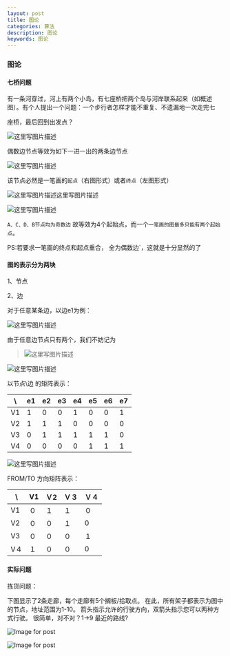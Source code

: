 ```yaml
---
layout: post
title: 图论
categories: 算法
description: 图论
keywords: 图论
---
```


### 图论



#### 七桥问题

有一条河穿过，河上有两个小岛，有七座桥把两个岛与河岸联系起来（如概述图）。有个人提出一个问题：一个步行者怎样才能不重复、不遗漏地一次走完七

座桥，最后回到出发点？

![这里写图片描述](https://img-blog.csdn.net/20180904225935815?watermark/2/text/aHR0cHM6Ly9ibG9nLmNzZG4ubmV0L3FxXzQzMTMzMTM1/font/5a6L5L2T/fontsize/400/fill/I0JBQkFCMA==/dissolve/70)





偶数边节点等效为如下一进一出的两条边节点

![这里写图片描述](https://img-blog.csdn.net/20180904223959445?watermark/2/text/aHR0cHM6Ly9ibG9nLmNzZG4ubmV0L3FxXzQzMTMzMTM1/font/5a6L5L2T/fontsize/400/fill/I0JBQkFCMA==/dissolve/70)



该节点必然是一笔画的`起点`（右图形式）或者`终点`（左图形式）

![这里写图片描述这里写图片描述](https://img-blog.csdn.net/20180904224437296?watermark/2/text/aHR0cHM6Ly9ibG9nLmNzZG4ubmV0L3FxXzQzMTMzMTM1/font/5a6L5L2T/fontsize/400/fill/I0JBQkFCMA==/dissolve/70)



![这里写图片描述](https://img-blog.csdn.net/20180904225804940?watermark/2/text/aHR0cHM6Ly9ibG9nLmNzZG4ubmV0L3FxXzQzMTMzMTM1/font/5a6L5L2T/fontsize/400/fill/I0JBQkFCMA==/dissolve/70)



`A、C、D、B节点均为奇数边`
故等效为4个起始点，而一个`一笔画的图最多只能有两个起始点`。

PS:若要求一笔画的终点和起点重合， 全为偶数边`，这就是十分显然的了





#### 图的表示分为两块

1、节点

2、边

对于任意某条边，以边e1为例：

> 

![这里写图片描述](https://img-blog.csdn.net/20180904231631504?watermark/2/text/aHR0cHM6Ly9ibG9nLmNzZG4ubmV0L3FxXzQzMTMzMTM1/font/5a6L5L2T/fontsize/400/fill/I0JBQkFCMA==/dissolve/70)





由于任意边节点只有两个，我们不妨记为

> ![这里写图片描述](https://img-blog.csdn.net/2018090423172334?watermark/2/text/aHR0cHM6Ly9ibG9nLmNzZG4ubmV0L3FxXzQzMTMzMTM1/font/5a6L5L2T/fontsize/400/fill/I0JBQkFCMA==/dissolve/70)





![这里写图片描述](https://img-blog.csdn.net/2018090423132222?watermark/2/text/aHR0cHM6Ly9ibG9nLmNzZG4ubmV0L3FxXzQzMTMzMTM1/font/5a6L5L2T/fontsize/400/fill/I0JBQkFCMA==/dissolve/70)



以节点\边 的矩阵表示：

| \    | e1   | e2   | e3   | e4   | e5   | e6   | e7   |
| ---- | ---- | ---- | ---- | ---- | ---- | ---- | ---- |
| V1   | 1    | 0    | 0    | 1    | 0    | 0    | 1    |
| V2   | 1    | 1    | 1    | 0    | 0    | 0    | 0    |
| V3   | 0    | 1    | 1    | 1    | 1    | 1    | 0    |
| V4   | 0    | 0    | 0    | 0    | 1    | 1    | 1    |





![这里写图片描述](https://img-blog.csdn.net/20180905111831161?watermark/2/text/aHR0cHM6Ly9ibG9nLmNzZG4ubmV0L3FxXzQzMTMzMTM1/font/5a6L5L2T/fontsize/400/fill/I0JBQkFCMA==/dissolve/70)



FROM/TO 方向矩阵表示：

| \    | V1   | Ｖ2  | Ｖ３ | Ｖ４ |
| ---- | ---- | ---- | ---- | ---- |
| V1   | ０   | １   | １   | ０   |
| V2   | ０   | ０   | １   | 0    |
| V3   | ０   | ０   | ０   | １   |
| V４  | １   | ０   | ０   | 0    |



#### 实际问题

拣货问题：

下图显示了2条走廊，每个走廊有5个搁板/拾取点。 在此，所有架子都表示为图中的节点，地址范围为1-10。 箭头指示允许的行驶方向，双箭头指示您可以两种方式行驶。 很简单，对不对？1->9 最近的路线?

![Image for post](https://img-service.csdnimg.cn/img_convert/ad05cf8f3815e38d7e980966ec20489b.png)



![Image for post](https://img-service.csdnimg.cn/img_convert/3c2f437c4b60044dd283a80c58da0f54.png)